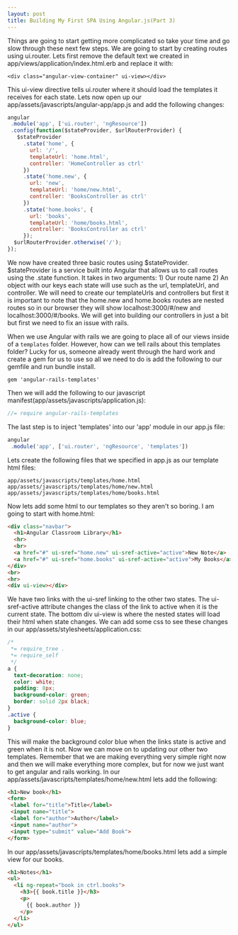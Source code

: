 ```yaml
---
layout: post
title: Building My First SPA Using Angular.js(Part 3)
---
```


Things are going to start getting more complicated so take your time and go slow through these next few steps. We are going to start by creating routes using ui.router. Lets first remove the default text we created in app/views/application/index.html.erb and replace it with: 

```
<div class="angular-view-container" ui-view></div>
```

This ui-view directive tells ui.router where it should load the templates it receives for each state. Lets now open up our app/assets/javascripts/angular-app/app.js and add the following changes: 

```javascript
angular
 .module('app', ['ui.router', 'ngResource'])
 .config(function($stateProvider, $urlRouterProvider) {
   $stateProvider
     .state('home', {
       url: '/',
       templateUrl: 'home.html',
       controller: 'HomeController as ctrl'
     })
     .state('home.new', {
       url: 'new',
       templateUrl: 'home/new.html',
       controller: 'BooksController as ctrl'
     })
     .state('home.books', {
       url: 'books',
       templateUrl: 'home/books.html',
       controller: 'BooksController as ctrl'
     });
  $urlRouterProvider.otherwise('/');
});
```

We now have created three basic routes using $stateProvider. $stateProvider is a service built into Angular that allows us to call routes using the .state function. It takes in two arguments: 1) Our route name 2) An object with our keys each state will use such as the url, templateUrl, and controller. We will need to create our templateUrls and controllers but first it is important to note that the home.new and home.books routes are nested routes so in our browser they will show localhost:3000/#/new and localhost:3000/#/books. We will get into building our controllers in just a bit but first we need to fix an issue with rails. 

When we use Angular with rails we are going to place all of our views inside of a `templates` folder. However, how can we tell rails about this templates folder? Lucky for us, someone already went through the hard work and create a gem for us to use so all we need to do is add the following to our gemfile and run bundle install. 

```
gem 'angular-rails-templates'
```

Then we will add the following to our javascript manifest(app/assets/javascripts/application.js): 

```javascript
//= require angular-rails-templates
```

The last step is to inject 'templates' into our 'app' module in our app.js file: 

```javascript
angular
 .module('app', ['ui.router', 'ngResource', 'templates'])
```

Lets create the following files that we specified in app.js as our template html files: 

```
app/assets/javascripts/templates/home.html
app/assets/javascripts/templates/home/new.html
app/assets/javascripts/templates/home/books.html
```

Now lets add some html to our templates so they aren't so boring. I am going to start with home.html:

```html 
<div class="navbar">
  <h1>Angular Classroom Library</h1>
  <hr>
  <br>
  <a href="#" ui-sref="home.new" ui-sref-active="active">New Note</a>
  <a href="#" ui-sref="home.books" ui-sref-active="active">My Books</a>
</div>
<br>
<hr>
<div ui-view></div>
```

We have two links with the ui-sref linking to the other two states. The ui-sref-active attribute changes the class of the link to active when it is the current state. The bottom div ui-view is where the nested states will load their html when state changes. We can add some css to see these changes in our app/assets/stylesheets/application.css: 

```css
/*
 *= require_tree .
 *= require_self
 */
a {
  text-decoration: none;
  color: white;
  padding: 8px;
  background-color: green;
  border: solid 2px black;
}
.active {
  background-color: blue;
}
```

This will make the background color blue when the links state is active and green when it is not. Now we can move on to updating our other two templates. Remember that we are making everything very simple right now and then we will make everything more complex, but for now we just want to get angular and rails working. In our app/assets/javascripts/templates/home/new.html lets add the following: 

```html
<h1>New book</h1>
<form>
 <label for="title">Title</label>
 <input name="title">
 <label for="author">Author</label>
 <input name="author">
 <input type="submit" value="Add Book">
</form>
```

In our app/assets/javascripts/templates/home/books.html lets add a simple view for our books.

```html
<h1>Notes</h1>
<ul>
  <li ng-repeat="book in ctrl.books">
    <h3>{{ book.title }}</h3>
    <p>
      {{ book.author }}
    </p>
  </li>
</ul>
```



